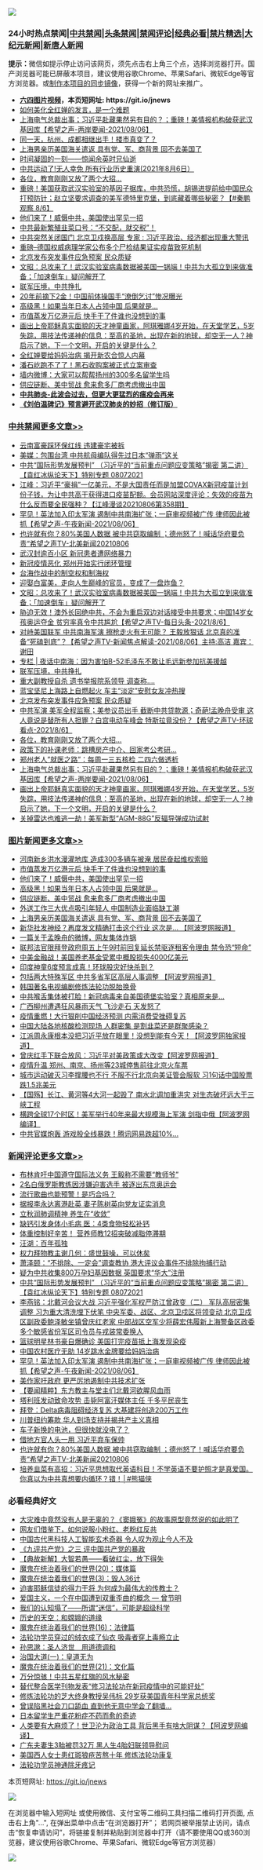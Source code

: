 ![](https://raw.githubusercontent.com/fqnews/bnews/master/64photo/fqnews-qr.jpg)

<div id="tt">
<h3>24小时热点禁闻|<a href="#%E4%B8%AD%E5%85%B1%E7%A6%81%E9%97%BB%E6%9B%B4%E5%A4%9A%E6%96%87%E7%AB%A0">中共禁闻</a>|<a href="#%E5%9B%BE%E7%89%87%E6%96%B0%E9%97%BB%E6%9B%B4%E5%A4%9A%E6%96%87%E7%AB%A0">头条禁闻</a>|<a href="#%E6%96%B0%E9%97%BB%E8%AF%84%E8%AE%BA%E6%9B%B4%E5%A4%9A%E6%96%87%E7%AB%A0">禁闻评论|<a href="#%E5%BF%85%E7%9C%8B%E7%BB%8F%E5%85%B8%E5%A5%BD%E6%96%87">经典必看|<a href="/video.md#%E7%A6%81%E7%89%87%E7%B2%BE%E9%80%89">禁片精选</a>|<a href="https://github.com/fqnews/djy/blob/master/gb/nf1351518.md#1">大纪元新闻</a>|<a href="https://github.com/fqnews/ntdtv/blob/master/gb/prog204.md#1">新唐人新闻</a></h3>
<div><b>提示：</b>微信如提示停止访问该网页，须先点击右上角三个点，选择浏览器打开。国产浏览器可能已屏蔽本项目，建议使用谷歌Chrome、苹果Safari、微软Edge等官方浏览器。或<a href="https://github.com/fqnews/bnews/blob/master/%E5%88%B6%E4%BD%9Cgit%E7%A6%81%E9%97%BB%E9%95%9C%E5%83%8F.md">制作本项目的同步镜像</a>，获得一个新的网址来推广。</div>
<ul>
<li><b><a href="http://d1.bdrive.tk/64.mp4" target="_blank">六四图片视频</a>，本页短网址: https://git.io/jnews</b></li>
<li><a href="/ssgc/20210806/1601565.md">如何美化全红婵的发言，是一个难题</a></li>
<li><a href="/comments/20210806/1601480.md">上海电气总裁出事；习近平赴藏果然另有目的？；重磅！美情报机构破获武汉基因库【希望之声-两岸要闻-2021/08/06】</a></li>
<li><a href="/cnnews/20210806/1601470.md">同一天，杭州、成都相继出手！楼市真变了？</a></li>
<li><a href="/topimagenews/20210806/1601588.md">上海男亲历美国海关遣返 具有党、军、商背景 回不去美国了</a></li>
<li><a href="/baitai/20210807/1601663.md">时间凝固的一刻——惊闻余英时兄仙逝</a></li>
<li><a href="/bannedvideo/20210806/1601465.md">中共运动了!无人幸免 所有行业历史重演(2021年8月6日）</a></li>
<li><a href="/cbnews/20210806/1601644.md">各位，教育刚刚又放了两个大招…</a></li>
<li><a href="/bannedvideo/20210807/1601754.md">重磅！美国获取武汉实验室的基因子据库，中共恐慌，胡锡进提前给中国民众打预防针；赵立坚要求调查的美军德特里克堡，到底藏着哪些秘密？【#秦鹏观察 8/6】</a></li>
<li><a href="/topimagenews/20210807/1601785.md">他们来了！威慑中共，美国使出罕见一招</a></li>
<li><a href="/bannedvideo/20210807/1601735.md">中共最新繁殖韭菜口号：“不交配，就交税”！</a></li>
<li><a href="/cnnews/20210807/1601700.md">中共突然关闭国门 北京卫戍换高层 专家 : 习近平政治、经济都出现重大警讯</a></li>
<li><a href="/cnnews/20210807/1601907.md">重磅–德国权威病理学家公布多个尸检结果证实疫苗致死机制</a></li>
<li><a href="/cbnews/20210807/1601695.md">北京发布突发事件应急预案 民众质疑</a></li>
<li><a href="/cbnews/20210807/1601780.md">文昭：总攻来了！武汉实验室病毒数据被美国一锅端！中共为大孤立到来做准备；「加速倒车」疑问解开了</a></li>
<li><a href="/comments/20210807/1601746.md">联军压境，中共挣扎</a></li>
<li><a href="/comments/20210807/1601739.md">20年前摘下2金！中国前体操国手“潦倒乞讨”惨况曝光</a></li>
<li><a href="/topimagenews/20210807/1601784.md">高级黑！如果当年日本人占领中国 后果就是…</a></li>
<li><a href="/topimagenews/20210807/1601959.md">市值蒸发万亿港元后 快手干了件谁也没想到的事</a></li>
<li><a href="/comments/20210806/1601461.md">画出上帝耶稣真实面貌的天才神童画家，阿琪雅娜4岁开始，在天堂学艺，5岁失踪，用技法传递神的信息：至高的圣地，出现在新的地球，却空无一人？神启示了她，下一个文明，开启的关键是什么？</a></li>
<li><a href="/ssgc/20210807/1601743.md">全红婵要给妈妈治病 揭开新农合惊人内幕</a></li>
<li><a href="/finance/20210807/1601765.md">潘石屹跑不了了！黑石收购案被正式立案审查</a></li>
<li><a href="/cnnews/20210806/1601469.md">墙内微博：大家可以帮帮扬州的300多名留学生吗</a></li>
<li><a href="/topimagenews/20210807/1601706.md">供应链断、美中贸战 愈来愈多厂商考虑撤出中国</a></li>
<li><b><a href="/comments/20200211/1275071.md" target="_blank">中共肺炎-此波会过去，但更大更猛烈的瘟疫会再来</a></b></li>
<li><b><a href="/comments/20200207/1272816.md" target="_blank">《刘伯温碑记》预言避开武汉肺炎的妙招（修订版）</a></b></li>
</ul>
</div>

<div class="catlist">
<h3><a href="/cbnews/" target="_blank">中共禁闻</a><span><a href="/cbnews/" target="_blank" rel="nofollow">更多文章>></a></span></h3>
<ul>
<li><a href="/cbnews/20210807/1602051.md" target="_blank">云南富豪踩环保红线 违建豪宅被拆</a></li>
<li><a href="/cbnews/20210807/1601985.md" target="_blank">美媒：包围台湾 中共航母编队得先过日本“弹雨”这关</a></li>
<li><a href="/comments/20210807/1601979.md" target="_blank">中共“国际形势发展预判” （习近平的“当前重点问题应变策略”揭密   第二讲）【袁红冰纵论天下】特别专题 08072021</a></li>
<li><a href="/cbnews/20210807/1601970.md" target="_blank">江峰：习近平“豪捐”一亿美元，不是大国责任而是加盟COVAX新冠疫苗计划份子钱，为让中共高干获得进口疫苗配额。会员网站深度评论：失效的疫苗为什么反而要全民强种？【江峰漫谈20210806第358期】</a></li>
<li><a href="/comments/20210807/1601969.md" target="_blank">罕见！英法加入印太军演 遏制中共南海扩张；一庭审视频被广传 律师因此被抓【希望之声-午夜新闻-2021/08/06】</a></li>
<li><a href="/comments/20210807/1601902.md" target="_blank">也许就有你？80%美国人数据 被中共窃取编制 ；德州怒了！喊话华府要负责“希望之声TV-北美新闻20210806</a></li>
<li><a href="/cbnews/20210807/1601898.md" target="_blank">武汉封逾百小区 新冠患者遭网络暴力</a></li>
<li><a href="/cbnews/20210807/1601831.md" target="_blank">新冠疫情恶化 郑州开始实行闭环管理</a></li>
<li><a href="/comments/20210807/1601810.md" target="_blank">台海作战中的制空权和制海权</a></li>
<li><a href="/comments/20210807/1601809.md" target="_blank">迎娶白富美，走向人生巅峰的官员，变成了一盘炸鱼？</a></li>
<li><a href="/cbnews/20210807/1601780.md" target="_blank">文昭：总攻来了！武汉实验室病毒数据被美国一锅端！中共为大孤立到来做准备；「加速倒车」疑问解开了</a></li>
<li><a href="/comments/20210807/1601778.md" target="_blank">胁迫无效！澳外长回绝中共，不会为重启双边对话接受中共要求；中国14岁女孩奥运夺金 贫穷率真令中共尴尬【希望之声TV-每日头条-2021/8/6】</a></li>
<li><a href="/comments/20210807/1601777.md" target="_blank">对峙美国联军 中共南海军演 擦枪走火有无可能？ 王毅放狠话 北京真的准备“死磕到底”？【希望之声TV-新闻焦点解读-2021/08/06】主持:高洁  嘉宾：谢田</a></li>
<li><a href="/cbnews/20210807/1601760.md" target="_blank">专栏 | 夜话中南海：因为害怕B-52毛泽东不敢让毛远新参加抗美援越</a></li>
<li><a href="/comments/20210807/1601746.md" target="_blank">联军压境，中共挣扎</a></li>
<li><a href="/cbnews/20210807/1601741.md" target="_blank">重大副教授自杀 遗书举报院系领导 调查称….</a></li>
<li><a href="/cbnews/20210807/1601707.md" target="_blank">蓝宝坚尼上海路上自燃起火 车主“淡定”安慰女友冲热搜</a></li>
<li><a href="/cbnews/20210807/1601695.md" target="_blank">北京发布突发事件应急预案 民众质疑</a></li>
<li><a href="/comments/20210807/1601666.md" target="_blank">中共军演 美军全程监察；美参议员出手 截断中共贷款源；奇葩!孟晚舟受审 这人竟说是替所有人担罪？白宫电动车峰会 特斯拉竟没份？【希望之声TV-环球看点-2021/8/6】</a></li>
<li><a href="/cbnews/20210806/1601644.md" target="_blank">各位，教育刚刚又放了两个大招…</a></li>
<li><a href="/cbnews/20210806/1601576.md" target="_blank">政策下的补课老师：跳槽房产中介、回家考公考研…</a></li>
<li><a href="/cbnews/20210806/1601556.md" target="_blank">郑州老人&#8221;就医之路&#8221;：每周一三五核检 二四六做透析</a></li>
<li><a href="/comments/20210806/1601480.md" target="_blank">上海电气总裁出事；习近平赴藏果然另有目的？；重磅！美情报机构破获武汉基因库【希望之声-两岸要闻-2021/08/06】</a></li>
<li><a href="/comments/20210806/1601461.md" target="_blank">画出上帝耶稣真实面貌的天才神童画家，阿琪雅娜4岁开始，在天堂学艺，5岁失踪，用技法传递神的信息：至高的圣地，出现在新的地球，却空无一人？神启示了她，下一个文明，开启的关键是什么？</a></li>
<li><a href="/cbnews/20210806/1601450.md" target="_blank">关掉雷达也难逃一劫！美军新型“AGM-88G”反辐导弹成功试射</a></li>

</ul>
</div>
<div class="catlist">
<h3><a href="/topimagenews/" target="_blank">图片新闻</a><span><a href="/topimagenews/" target="_blank" rel="nofollow">更多文章>></a></span></h3>
<ul>
<li><a href="/topimagenews/20210807/1601991.md" target="_blank">河南新乡洪水漫灌地库 造成300多辆车被淹 居民奋起维权索赔</a></li>
<li><a href="/topimagenews/20210807/1601959.md" target="_blank">市值蒸发万亿港元后 快手干了件谁也没想到的事</a></li>
<li><a href="/topimagenews/20210807/1601785.md" target="_blank">他们来了！威慑中共，美国使出罕见一招</a></li>
<li><a href="/topimagenews/20210807/1601784.md" target="_blank">高级黑！如果当年日本人占领中国 后果就是…</a></li>
<li><a href="/topimagenews/20210807/1601706.md" target="_blank">供应链断、美中贸战 愈来愈多厂商考虑撤出中国</a></li>
<li><a href="/topimagenews/20210807/1601696.md" target="_blank">外送工作三大优点吸引年轻人 中国制造业面临缺工潮</a></li>
<li><a href="/topimagenews/20210806/1601588.md" target="_blank">上海男亲历美国海关遣返 具有党、军、商背景 回不去美国了</a></li>
<li><a href="/topimagenews/20210806/1601268.md" target="_blank">新华社发神经？再度发文精确打击这个行业 这次是&#8230; 【阿波罗网报道】</a></li>
<li><a href="/topimagenews/20210806/1601156.md" target="_blank">一篇关于孟晚舟的微博，网友集体炸锅</a></li>
<li><a href="/topimagenews/20210806/1601061.md" target="_blank">联邦法官限拜登政府周五上午9时前回复延长禁驱逐租客令理由 禁令恐“短命”</a></li>
<li><a href="/topimagenews/20210806/1601012.md" target="_blank">中美金融战！美国养老基金受累中概股损失4000亿美元</a></li>
<li><a href="/topimagenews/20210805/1600923.md" target="_blank">印度神童6度预言成真！环球股灾好快杀到？</a></li>
<li><a href="/topimagenews/20210805/1600661.md" target="_blank">包括两大特殊军区 中共多省军区高层人事调整 【阿波罗网报道】</a></li>
<li><a href="/comments/20210805/1600200.md" target="_blank">韩国著名电视编剧修炼法轮功脱胎换骨</a></li>
<li><a href="/topimagenews/20210805/1600614.md" target="_blank">中共喉舌集体被打脸！新冠病毒来自美国德堡实验室？真相原来是&#8230;</a></li>
<li><a href="/topimagenews/20210805/1600426.md" target="_blank">广西柳州遭遇狂风暴雨天气 飞沙走石 天发怒了</a></li>
<li><a href="/topimagenews/20210805/1600408.md" target="_blank">疫情重燃！大行狠削中国经济预测 内需消费受挫碍复苏</a></li>
<li><a href="/topimagenews/20210804/1600169.md" target="_blank">中国大陆各地核酸检测现场 人群密集 是割韭菜还是群聚感染？</a></li>
<li><a href="/topimagenews/20210804/1600142.md" target="_blank">江派周永康根本没把习近平放在眼里！没想到能有今天！【阿波罗网独家报道】</a></li>
<li><a href="/topimagenews/20210804/1599999.md" target="_blank">曾庆红手下联合放风：习近平对美政策或大改变【阿波罗网报道】</a></li>
<li><a href="/topimagenews/20210804/1599725.md" target="_blank">疫情升温 郑州、南京、扬州等23城停售前往北京火车票</a></li>
<li><a href="/topimagenews/20210803/1599541.md" target="_blank">城市运动破灭习李撑腰也不行 不服不行北京向美证管会服软 习1句话中国股票跌1.5兆美元</a></li>
<li><a href="/topimagenews/20210803/1599524.md" target="_blank">【国殇】长江、黄河等4大河一起毁了 南水北调加重洪灾 对生态破坏远大于三峡工程</a></li>
<li><a href="/topimagenews/20210803/1599444.md" target="_blank">横跨全球17个时区！美军举行40年来最大规模海上军演 剑指中俄【阿波罗网编译】</a></li>
<li><a href="/topimagenews/20210803/1599339.md" target="_blank">中共官媒炮轰 游戏股全线暴跌！腾讯网易跌超10%…</a></li>

</ul>
</div>
<div class="catlist">
<h3><a href="/comments/" target="_blank">新闻评论</a><span><a href="/comments/" target="_blank" rel="nofollow">更多文章>></a></span></h3>
<ul>
<li><a href="/comments/20210807/1602044.md" target="_blank">布林肯吁中国遵守国际法义务 王毅称不需要“教师爷”</a></li>
<li><a href="/comments/20210807/1602036.md" target="_blank">2名白俄罗斯教练因涉嫌迫害选手 被逐出东京奥运会</a></li>
<li><a href="/comments/20210807/1602035.md" target="_blank">流行歌曲也能预警！是巧合吗？</a></li>
<li><a href="/comments/20210807/1602023.md" target="_blank">据报李永达离港赴英 妻子陈树英向党友证实消息</a></li>
<li><a href="/comments/20210807/1602016.md" target="_blank">立秋润肺调精神 养生在“收敛”</a></li>
<li><a href="/comments/20210807/1602015.md" target="_blank">缺钙引发身体小毛病 医：4类食物轻松补钙</a></li>
<li><a href="/comments/20210807/1602014.md" target="_blank">体重控制好辛苦！ 营养师教12招突破减脂停滞期</a></li>
<li><a href="/comments/20210807/1602001.md" target="_blank">汪湖：百年孤独</a></li>
<li><a href="/comments/20210807/1601996.md" target="_blank">权力拜物教主谢几何：盛世鼓噪，可以休矣</a></li>
<li><a href="/comments/20210807/1601988.md" target="_blank">萧泽颐：“不排除、一定会”调查教协 港大评议会事件不排除拘捕行动</a></li>
<li><a href="/comments/20210807/1601981.md" target="_blank">疑为中共收集800万孕妇基因数据 英国要求“华大”注册</a></li>
<li><a href="/comments/20210807/1601979.md" target="_blank">中共“国际形势发展预判” （习近平的“当前重点问题应变策略”揭密   第二讲）【袁红冰纵论天下】特别专题 08072021</a></li>
<li><a href="/comments/20210807/1601974.md" target="_blank">李燕铭：北戴河会议大战 习近平强化军权严防江曾政变（二） 军队高层密集调整 习为重大清洗埋下伏笔 中央军委、战区、北京卫戍区将领变动 北京卫戍区副政委鲍泽敏坐镇曾庆红老家 中部战区空军少将薛宏伟履新上海警备区政委 多个敏感省份军区司令员与戎装常委换人</a></li>
<li><a href="/comments/20210807/1601973.md" target="_blank">篮球明星林书豪自爆确诊 美国打完疫苗抵上海发现染疫</a></li>
<li><a href="/comments/20210807/1601972.md" target="_blank">中国农村医疗无助 14岁跳水金牌要给妈妈治病</a></li>
<li><a href="/comments/20210807/1601969.md" target="_blank">罕见！英法加入印太军演 遏制中共南海扩张；一庭审视频被广传 律师因此被抓【希望之声-午夜新闻-2021/08/06】</a></li>
<li><a href="/comments/20210807/1601961.md" target="_blank">美作家吁政府 更严厉地遏制中共技术扩张</a></li>
<li><a href="/comments/20210807/1601960.md" target="_blank">【要闻精粹】东方教主与堂主们北戴河欲腥风血雨</a></li>
<li><a href="/comments/20210807/1601958.md" target="_blank">塔利班发动致命攻势 击毙阿富汗媒体主任 千多平民丧生</a></li>
<li><a href="/comments/20210807/1601943.md" target="_blank">拜登：Delta病毒阻碍经济复苏 大基建将创造200万工作</a></li>
<li><a href="/comments/20210807/1601922.md" target="_blank">川普纽约筹款 华人到场支持并揭共产主义真相</a></li>
<li><a href="/comments/20210807/1601908.md" target="_blank">车子新换的电池，但很快就没电了？</a></li>
<li><a href="/comments/20210807/1601905.md" target="_blank">借地方官人头一用 习近平弃车保帅</a></li>
<li><a href="/comments/20210807/1601902.md" target="_blank">也许就有你？80%美国人数据 被中共窃取编制 ；德州怒了！喊话华府要负责“希望之声TV-北美新闻20210806</a></li>
<li><a href="/comments/20210807/1601889.md" target="_blank">培养韭菜有高招：习近平思想取代英语科目！不学英语不要护照才是真爱国。你真以为中共真想要内循环？错！│#熊猫侠</a></li>

</ul>
</div>

<div class="catlist">
<h3>必看经典好文</h3>
<ul>
<li><a href="/lifebaike/20210511/1544066.md" target="_blank">大灾难中竟然没有人是无辜的？《窦娥冤》的故事原型竟然说的如此明了</a></li>
<li><a href="/comments/20200712/1359630.md" target="_blank">网友们借鉴下，如何说服小粉红、老粉红反共</a></li>
<li><a href="/comments/20210223/1492497.md" target="_blank">中国古代黑科技人工智能玄术奇器 令人叹为观止今人不及</a></li>
<li><a href="/bookonline/20131116/201054.md" target="_blank">《九评共产党》之三 评中国共产党的暴政</a></li>
<li><a href="/comments/20201217/1449706.md" target="_blank">【典故新解】大智若愚——看破红尘，放下得失</a></li>
<li><a href="/comments/20180725/976787.md" target="_blank">魔鬼在统治着我们的世界(20)：媒体篇</a></li>
<li><a href="/topimagenews/20180521/945342.md" target="_blank">魔鬼在统治着我们的世界(3)：毁人36计</a></li>
<li><a href="/comments/20200622/1346846.md" target="_blank">迫害耶稣信徒的得力干将  为何成为最伟大的传教士？</a></li>
<li><a href="/comments/20210802/1598599.md" target="_blank">爱国主义，一个在中国遭到双重歪曲的概念 — 曾节明</a></li>
<li><a href="/sohnews/20161029/607205.md" target="_blank">我们的认知塌了——所谓“迷信”，可能是超级科学</a></li>
<li><a href="/cbnews/20190219/1083302.md" target="_blank">历史的天空：和嫦娥的道缘</a></li>
<li><a href="/topimagenews/20180615/958090.md" target="_blank">魔鬼在统治着我们的世界(16)：法律篇</a></li>
<li><a href="/comments/20210317/1506773.md" target="_blank">法轮功学员穿过的绒衣成了仙衣 吸毒者穿上毒瘾立止</a></li>
<li><a href="/comments/20210216/1488350.md" target="_blank">孙思邈：圣人济世　用道德调和</a></li>
<li><a href="/cbnews/20180307/911097.md" target="_blank">治国大道(一)：皇道无为</a></li>
<li><a href="/comments/20180802/980476.md" target="_blank">魔鬼在统治着我们的世界(21)：文化篇</a></li>
<li><a href="/ccpdope/20210708/1583079.md" target="_blank">万分惊骇！中共五星红旗的风水秘密</a></li>
<li><a href="/comments/20210403/1518906.md" target="_blank">替代整合医学刊物发表“修习法轮功在新冠疫情中的可能好处”</a></li>
<li><a href="/comments/20190517/1129285.md" target="_blank">修炼法轮功的芝大终身教授吴伟标 29岁获美国青年科学家总统奖</a></li>
<li><a href="/topimagenews/20200928/1404412.md" target="_blank">曾误陷黑社会刀口舔血 直到他无意中学会了翻墙&#8230;</a></li>
<li><a href="/comments/20210324/1511732.md" target="_blank">日本留学生严重花粉症不药而愈的奇迹</a></li>
<li><a href="/cnnews/20201226/1455352.md" target="_blank">人类要有大麻烦了！世卫沦为政治工具 背后黑手有啥大阴谋？【阿波罗网编译】</a></li>
<li><a href="/cbnews/20200611/1343037.md" target="_blank">广东夫妻生3胎被罚32万 黑人生4胎妇联领导慰问</a></li>
<li><a href="/comments/20190126/1070164.md" target="_blank">美国西人女士患红斑狼疮苦熬十年 修炼法轮功康复</a></li>
<li><a href="/health/20170626/780263.md" target="_blank">法轮功学员神通除牙疼记</a></li>

</ul>
</div>

本页短网址: https://git.io/jnews

![](https://raw.githubusercontent.com/fqnews/bnews/master/64photo/fqnews-qr.jpg)

在浏览器中输入短网址 或使用微信、支付宝等二维码工具扫描二维码打开页面, 点击右上角"...", 在弹出菜单中点击“在浏览器打开”； 若网页被举报禁止访问，请点击“恢复申请访问”，将链接复制并粘贴到浏览器中打开（请不要使用QQ或360浏览器，建议使用谷歌Chrome、苹果Safari、微软Edge等官方浏览器）

![](https://raw.githubusercontent.com/fqnews/bnews/master/64photo/wx.jpg)